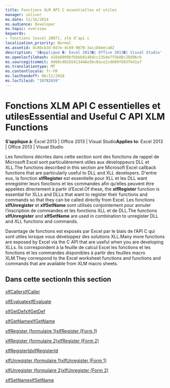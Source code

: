 ```yaml
---
title: Fonctions XLM API C essentielles et utiles
manager: soliver
ms.date: 11/16/2014
ms.audience: Developer
ms.topic: overview
keywords:
- fonctions [excel 2007], xlm d’api c
localization_priority: Normal
ms.assetid: dc80cb3d-0d7e-4cb9-9870-3acc84eeca82
description: 'S�applique �: Excel 2013�| Office 2013�| Visual Studio'
ms.openlocfilehash: 410a6009bf6bbb8146dcc1354e7f5688c28d96c6
ms.sourcegitcommit: 9d60cd82b5413446e5bc8ace2cd689f683fb41a7
ms.translationtype: MT
ms.contentlocale: fr-FR
ms.lasthandoff: 06/11/2018
ms.locfileid: "19782039"
---
```

# <a name="essential-and-useful-c-api-xlm-functions"></a><span data-ttu-id="7e456-104">Fonctions XLM API C essentielles et utiles</span><span class="sxs-lookup"><span data-stu-id="7e456-104">Essential and Useful C API XLM Functions</span></span>

 <span data-ttu-id="7e456-105">**S’applique à**: Excel 2013 | Office 2013 | Visual Studio</span><span class="sxs-lookup"><span data-stu-id="7e456-105">**Applies to**: Excel 2013 | Office 2013 | Visual Studio</span></span> 
  
<span data-ttu-id="7e456-106">Les fonctions décrites dans cette section sont des fonctions de rappel de Microsoft Excel sont particulièrement utiles aux développeurs DLL et XLL.</span><span class="sxs-lookup"><span data-stu-id="7e456-106">The functions described in this section are Microsoft Excel callback functions that are particularly useful to DLL and XLL developers.</span></span> <span data-ttu-id="7e456-107">D'entre eux, la fonction **xlfRegister** est essentielle pour XLL et les DLL want enregistrer leurs fonctions et les commandes afin qu’elles peuvent être appelées directement à partir d’Excel.</span><span class="sxs-lookup"><span data-stu-id="7e456-107">Of these, the **xlfRegister** function is essential for XLLs and DLLs that want to register their functions and commands so that they can be called directly from Excel.</span></span> <span data-ttu-id="7e456-108">Les fonctions **xlfUnregister** et **xlfSetName** sont utilisés conjointement pour annuler l’inscription de commandes et les fonctions XLL et de DLL.</span><span class="sxs-lookup"><span data-stu-id="7e456-108">The functions **xlfUnregister** and **xlfSetName** are used in combination to unregister DLL and XLL functions and commands.</span></span> 
  
<span data-ttu-id="7e456-109">Davantage de fonctions est exposés par Excel par le biais de l’API C qui sont utiles lorsque vous développez des solutions XLL.</span><span class="sxs-lookup"><span data-stu-id="7e456-109">Many more functions are exposed by Excel via the C API that are useful when you are developing XLLs.</span></span> <span data-ttu-id="7e456-110">Ils correspondent à la feuille de calcul Excel les fonctions et les fonctions et les commandes disponibles à partir des feuilles macro XLM.</span><span class="sxs-lookup"><span data-stu-id="7e456-110">They correspond to the Excel worksheet functions and functions and commands that are available from XLM macro sheets.</span></span>
  
## <a name="in-this-section"></a><span data-ttu-id="7e456-111">Dans cette section</span><span class="sxs-lookup"><span data-stu-id="7e456-111">In this section</span></span>

[<span data-ttu-id="7e456-112">xlfCaller</span><span class="sxs-lookup"><span data-stu-id="7e456-112">xlfCaller</span></span>](xlfcaller.md)
  
[<span data-ttu-id="7e456-113">xlfEvaluate</span><span class="sxs-lookup"><span data-stu-id="7e456-113">xlfEvaluate</span></span>](xlfevaluate.md)
  
[<span data-ttu-id="7e456-114">xlfGetDef</span><span class="sxs-lookup"><span data-stu-id="7e456-114">xlfGetDef</span></span>](xlfgetdef.md)
  
[<span data-ttu-id="7e456-115">xlfGetName</span><span class="sxs-lookup"><span data-stu-id="7e456-115">xlfGetName</span></span>](xlfgetname.md)
  
[<span data-ttu-id="7e456-116">xlfRegister (formulaire 1)</span><span class="sxs-lookup"><span data-stu-id="7e456-116">xlfRegister (Form 1)</span></span>](xlfregister-form-1.md)
  
[<span data-ttu-id="7e456-117">xlfRegister (formulaire 2)</span><span class="sxs-lookup"><span data-stu-id="7e456-117">xlfRegister (Form 2)</span></span>](xlfregister-form-2.md)
  
[<span data-ttu-id="7e456-118">xlfRegisterId</span><span class="sxs-lookup"><span data-stu-id="7e456-118">xlfRegisterId</span></span>](xlfregisterid.md)
  
[<span data-ttu-id="7e456-119">xlfUnregister (formulaire 1)</span><span class="sxs-lookup"><span data-stu-id="7e456-119">xlfUnregister (Form 1)</span></span>](xlfunregister-form-1.md)
  
[<span data-ttu-id="7e456-120">xlfUnregister (formulaire 2)</span><span class="sxs-lookup"><span data-stu-id="7e456-120">xlfUnregister (Form 2)</span></span>](xlfunregister-form-2.md)
  
[<span data-ttu-id="7e456-121">xlfSetName</span><span class="sxs-lookup"><span data-stu-id="7e456-121">xlfSetName</span></span>](xlfsetname.md)
  

